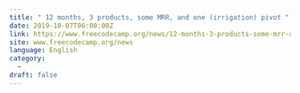 ```yaml
---
title: " 12 months, 3 products, some MRR, and one (irrigation) pivot "
date: 2019-10-07T06:00:00Z
link: https://www.freecodecamp.org/news/12-months-3-products-some-mrr-and-one-irrigation-pivot/?utm_medium=RSS&utm_source=news.12bit.vn
site: www.freecodecamp.org/news
language: English
category:
  -   
draft: false
---
```

